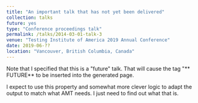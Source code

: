 ```yaml
---
title: "An important talk that has not yet been delivered"
collection: talks
future: yes
type: "Conference proceedings talk"
permalink: /talks/2014-03-01-talk-3
venue: "Testing Institute of America 2019 Annual Conference"
date: 2019-06-??
location: "Vancouver, British Columbia, Canada"
---
```


Note that I specified that this is a "future" talk. That will cause the tag "** FUTURE** to be inserted into the generated page.

I expect to use this property and somewhat more clever logic to adapt the output to match what AMT needs. I just need to find out what that is.
